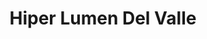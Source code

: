 ---
title: "Hiper Lumen Del Valle"
url: /ciudad-de-mexico/hiper-lumen-del-valle/
shop: material de oficina
---